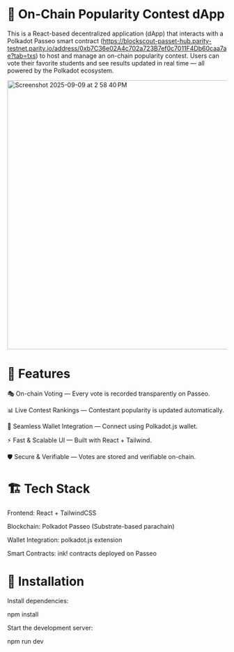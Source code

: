 # 🚀 On-Chain Popularity Contest dApp

This is a React-based decentralized application (dApp) that interacts with a Polkadot Passeo smart contract (https://blockscout-passet-hub.parity-testnet.parity.io/address/0xb7C36e02A4c702a723B7ef0c7011F4Db60caa7ae?tab=txs) to host and manage an on-chain popularity contest. Users can vote their favorite students and see results updated in real time — all powered by the Polkadot ecosystem.

<img width="515" height="618" alt="Screenshot 2025-09-09 at 2 58 40 PM" src="https://github.com/user-attachments/assets/a1e44998-9a65-45ef-acb9-647464c78a88" />


# 📌 Features

🎭 On-chain Voting — Every vote is recorded transparently on Passeo.

📊 Live Contest Rankings — Contestant popularity is updated automatically.

🔗 Seamless Wallet Integration — Connect using Polkadot.js wallet.

⚡ Fast & Scalable UI — Built with React + Tailwind.

🛡️ Secure & Verifiable — Votes are stored and verifiable on-chain.


# 🏗️ Tech Stack

Frontend: React + TailwindCSS

Blockchain: Polkadot Passeo (Substrate-based parachain)

Wallet Integration: polkadot.js extension

Smart Contracts: ink! contracts deployed on Passeo


# 🔧 Installation

Install dependencies:

npm install


Start the development server:

npm run dev

